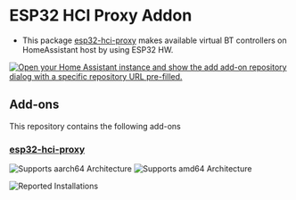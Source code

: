 # ESP32 HCI Proxy Addon 

- This package [esp32-hci-proxy](https://github.com/BogdanDIA/esp32-hci-proxy-addon/esp32-hci-proxy) makes available virtual BT controllers on HomeAssistant host by using ESP32 HW.

[![Open your Home Assistant instance and show the add add-on repository dialog with a specific repository URL pre-filled.](https://my.home-assistant.io/badges/supervisor_add_addon_repository.svg)](https://my.home-assistant.io/redirect/supervisor_add_addon_repository/?repository_url=https://github.com/BogdanDIA/esp32-hci-proxy-addon)


## Add-ons

This repository contains the following add-ons

### [esp32-hci-proxy](./esp32-hci-proxy)

![Supports aarch64 Architecture][aarch64-shield]
![Supports amd64 Architecture][amd64-shield]

![Reported Installations][installations-shield-stable]


<!--
 -->

[aarch64-shield]: https://img.shields.io/badge/aarch64-yes-green.svg
[amd64-shield]: https://img.shields.io/badge/amd64-yes-green.svg

[installations-shield-stable]: https://img.shields.io/badge/dynamic/json?url=https://analytics.home-assistant.io/addons.json&query=$["0d3ac654_esp32_hci_proxy"].total&label=Reported%20Installations&link=https://analytics.home-assistant.io/add-ons

